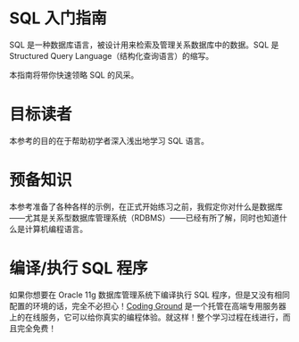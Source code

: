 # SQL 入门指南 #

SQL 是一种数据库语言，被设计用来检索及管理关系数据库中的数据。SQL 是 Structured Query Language（结构化查询语言）的缩写。

本指南将带你快速领略 SQL 的风采。

# 目标读者 #

本参考的目的在于帮助初学者深入浅出地学习 SQL 语言。

# 预备知识 #

本参考准备了各种各样的示例，在正式开始练习之前，我假定你对什么是数据库——尤其是关系型数据库管理系统（RDBMS）——已经有所了解，同时也知道什么是计算机编程语言。

# 编译/执行 SQL 程序 #

如果你想要在 Oracle 11g 数据库管理系统下编译执行 SQL 程序，但是又没有相同配置的环境的话，完全不必担心！[Coding Ground](http://www.tutorialspoint.com/oracle_terminal_online.php) 是一个托管在高端专用服务器上的在线服务，它可以给你真实的编程体验。就这样！整个学习过程在线进行，而且完全免费！
